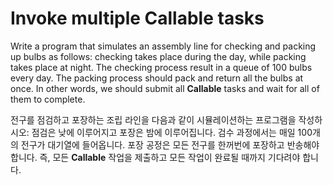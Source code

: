 # Invoke multiple Callable tasks

Write a program that simulates an assembly line for checking and packing up bulbs as follows: checking takes place during the day, while packing takes place at night. The checking process result in a queue of 100 bulbs every day. The packing process should pack and return all the bulbs at once. In other words, we should submit all **Callable** tasks and wait for all of them to complete.

전구를 점검하고 포장하는 조립 라인을 다음과 같이 시뮬레이션하는 프로그램을 작성하시오: 점검은 낮에 이루어지고 포장은 밤에 이루어집니다. 검수 과정에서는 매일 100개의 전구가 대기열에 들어옵니다. 포장 공정은 모든 전구를 한꺼번에 포장하고 반송해야 합니다. 즉, 모든 **Callable** 작업을 제출하고 모든 작업이 완료될 때까지 기다려야 합니다.
